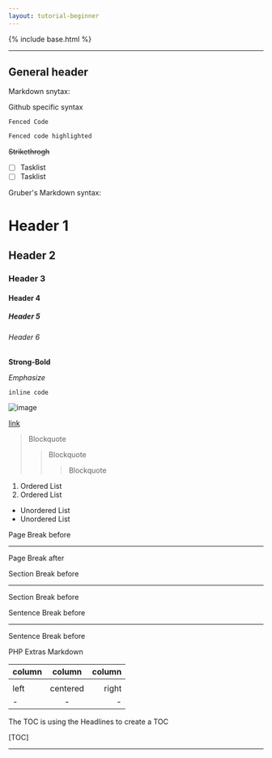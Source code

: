 ```yaml
---
layout: tutorial-beginner
---
```


{% include base.html %}



---
General header
---

Markdown snytax:

Github specific syntax
```
Fenced Code
```

```bash
Fenced code highlighted
```

~~Strikethrogh~~

- [ ] Tasklist
- [ ] Tasklist

Gruber's Markdown syntax:
# Header 1
## Header 2
### Header 3
#### Header 4
##### Header 5
###### Header 6

**Strong-Bold**

*Emphasize*

`inline code`

![image](https://community.openhab.org/uploads/default/original/1X/ada4f9ed6657f88f1e3e8e99f44343666f6ccc17.png)

[link](https://community.openhab.org/)

> Blockquote
>> Blockquote
>>> Blockquote

1. Ordered List
2. Ordered List

- Unordered List
- Unordered List

Page Break before
* * *
Page Break after

Section Break before
- - -
Section Break before

Sentence Break before
_ _ _
Sentence Break before



PHP Extras Markdown

| column     | column     | column     |
|:---|:---:|---:|
|            |            |
|left       |centered   |right|
|  -  |     -    | - |

The TOC is using the Headlines to create a TOC

[TOC]


<!--This is a comment-->

-------------------



